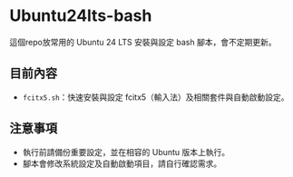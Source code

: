 # Ubuntu24lts-bash

這個repo放常用的 Ubuntu 24 LTS 安裝與設定 bash 腳本，會不定期更新。

## 目前內容

- `fcitx5.sh`：快速安裝與設定 fcitx5（輸入法）及相關套件與自動啟動設定。


## 注意事項

- 執行前請備份重要設定，並在相容的 Ubuntu 版本上執行。
- 腳本會修改系統設定及自動啟動項目，請自行確認需求。